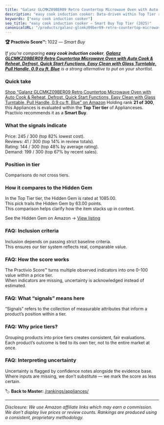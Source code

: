 ```yaml
---
title: "Galanz GLCMKZ09BER09 Retro Countertop Microwave Oven with Auto Cook & Reheat, Defrost, Quick Start Functions, Easy Clean with Glass Turntable, Pull Handle, 0.9 cu ft, Blue"
description: "easy cook induction cooker: Data-driven within Top Tier ranking using the Practivio Score™. Positioned by quality, value, demand, findability, momentum."
keywords: ["easy cook induction cooker"]
seo_title: "easy cook induction cooker — Smart Buy Top Tier (2025)"
canonicalURL: "/products/galanz-glcmkz09ber09-retro-countertop-microwave-oven-with-auto-cook-reheat-defrost-quick-start-functions-easy-clean-with-glass-turntable-pull-handle-09-cu-ft-blue-B09BR1C97S/"
---
```


**🏆 Practivio Score™:** 1022 — _Smart Buy_


*If you're comparing **easy cook induction cooker**, **[Galanz GLCMKZ09BER09 Retro Countertop Microwave Oven with Auto Cook & Reheat, Defrost, Quick Start Functions, Easy Clean with Glass Turntable, Pull Handle, 0.9 cu ft, Blue](https://www.amazon.com/dp/B09BR1C97S?tag=practivio-20)** is a strong alternative to put on your shortlist.*
### Quick take
[Shop “Galanz GLCMKZ09BER09 Retro Countertop Microwave Oven with Auto Cook & Reheat, Defrost, Quick Start Functions, Easy Clean with Glass Turntable, Pull Handle, 0.9 cu ft, Blue” on Amazon](https://www.amazon.com/dp/B09BR1C97S?tag=practivio-20)
Holding rank **21 of 300**, this Appliances is evaluated within the **Top Tier tier** of Applianceses.  
Practivio recommends it as a **Smart Buy**.

### What the signals indicate
Price: 245 / 300 (top 82% lowest cost).  
Reviews: 41 / 300 (top 14% in review totals).  
Rating: 144 / 300 (top 48% by average rating).  
Demand: 199 / 300 (top 67% by recent sales).

### Position in tier
Comparisons do not cross tiers.

### How it compares to the Hidden Gem
In the Top Tier tier, the Hidden Gem is rated at 1085.00.  
This pick trails the Hidden Gem by 63.00 points.  
This comparison helps clarify how the item stacks up in context.  

See the Hidden Gem on Amazon → [View listing](https://www.amazon.com/dp/B00939I7EK?tag=practivio-20)

### FAQ: Inclusion criteria
Inclusion depends on passing strict baseline criteria.  
This ensures our tier system reflects real, comparable value.

### FAQ: How the score works
The Practivio Score™ turns multiple observed indicators into one 0–100 value within a price tier.  
When indicators are missing, uncertainty is acknowledged instead of estimated.

### FAQ: What “signals” means here
“Signals” refers to the collection of measurable attributes that inform a product’s position within a tier.

### FAQ: Why price tiers?
Grouping products into price tiers creates consistent, fair evaluations.  
Each product’s outcome is tied to its own tier, not to the entire market at once.

### FAQ: Interpreting uncertainty
Uncertainty is flagged by confidence notes alongside the evidence base.  
Where inputs are missing, we don’t substitute — we mark the score as less certain.


🏷️ **Back to Master:** [/rankings/appliances/](/rankings/appliances/)

---
_Disclosure: We use Amazon affiliate links which may earn a commission. We don’t display live prices or review counts. Rankings are produced using a consistent, proprietary methodology._
